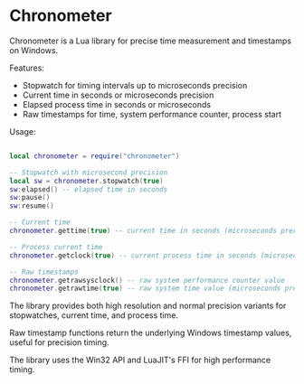 # Chronometer
Chronometer is a Lua library for precise time measurement and timestamps on Windows.

Features:
* Stopwatch for timing intervals up to microseconds precision
* Current time in seconds or microseconds precision
* Elapsed process time in seconds or microseconds
* Raw timestamps for time, system performance counter, process start

Usage:
```lua

local chronometer = require("chronometer")

-- Stopwatch with microsecond precision
local sw = chronometer.stopwatch(true) 
sw:elapsed() -- elapsed time in seconds
sw:pause()
sw:resume()

-- Current time 
chronometer.gettime(true) -- current time in seconds (microseconds precision)

-- Process current time
chronometer.getclock(true) -- current process time in seconds (microseconds precision)

-- Raw timestamps
chronometer.getrawsysclock() -- raw system performance counter value
chronometer.getrawtime(true) -- raw system time value (microseconds precision)
```
The library provides both high resolution and normal precision variants for stopwatches, current time, and process time.

Raw timestamp functions return the underlying Windows timestamp values, useful for precision timing.

The library uses the Win32 API and LuaJIT's FFI for high performance timing.
